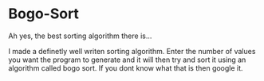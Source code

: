 # Bogo-Sort
Ah yes, the best sorting algorithm there is...

I made a definetly well writen sorting algorithm. Enter the number of values you want the program to generate and it will then try and sort it using an algorithm called bogo sort. If you dont know what that is then google it.
